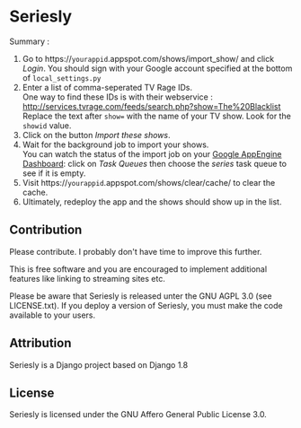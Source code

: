 Seriesly
========



Summary : 

1. Go to https://`yourappid`.appspot.com/shows/import_show/ and click *Login*. You should sign with your Google account specified at the bottom of `local_settings.py`
2. Enter a list of comma-seperated TV Rage IDs.  
One way to find these IDs is with their webservice : http://services.tvrage.com/feeds/search.php?show=The%20Blacklist  
Replace the text after `show=` with the name of your TV show. Look for the `showid` value.
3. Click on the button *Import these shows*.
4. Wait for the background job to import your shows.  
You can watch the status of the import job on your [Google AppEngine Dashboard](https://appengine.google.com/): click on *Task Queues* then choose the *series* task queue to see if it is empty.
5. Visit https://`yourappid`.appspot.com/shows/clear/cache/ to clear the cache.
6. Ultimately, redeploy the app and the shows should show up in the list.

Contribution
------------

Please contribute. I probably don't have time to improve this further.

This is free software and you are encouraged to implement additional features like linking to streaming sites etc.

Please be aware that Seriesly is released unter the GNU AGPL 3.0 (see LICENSE.txt). If you deploy a version of Seriesly, you must make the code available to your users.


Attribution
-----------

Seriesly is a Django project based on Django 1.8

License
-------

Seriesly is licensed under the GNU Affero General Public License 3.0.
